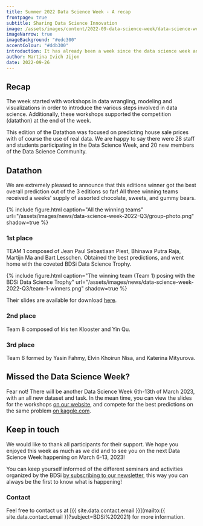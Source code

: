 ```yaml
---
title: Summer 2022 Data Science Week - A recap
frontpage: true
subtitle: Sharing Data Science Innovation
image: /assets/images/content/2022-09-data-science-week/data-science-week-people-at-work.svg
imageNarrow: true
imageBackground: "#edc300"
accentColour: "#ddb300"
introduction: It has already been a week since the data science week and the 3rd datathon took place, lets take look back at it!
author: Martina Ivich Jijon
date: 2022-09-26
---
```


## Recap
The week started with workshops in data wrangling, modeling and visualizations in order to introduce the various steps involved in data science. Additionally, these workshops supported the competition (datathon) at the end of the week.

This edition of the Datathon was focused on predicting house sale prices with of course the use of real data. We are happy to say there were 28 staff and students participating in the Data Science Week, and 20 new members of the Data Science Community.

## Datathon
We are extremely pleased to announce that this editions winner got the best overall prediction out of the 3 editions so far! All three winning teams received a weeks' supply of assorted chocolate, sweets, and gummy bears.

{% include figure.html caption="All the winning teams" url="/assets/images/news/data-science-week-2022-Q3/group-photo.png" shadow=true %}

### 1st place
TEAM 1 composed of Jean Paul Sebastiaan Piest, Bhinawa Putra Raja, Martijn Ma and Bart Lesschen. Obtained the best predictions, and went home with the coveted BDSi Data Science Trophy.

{% include figure.html caption="The winning team (Team 1) posing with the BDSi Data Science Trophy" url="/assets/images/news/data-science-week-2022-Q3/team-1-winners.png" shadow=true %}

Their slides are available for download [here](/assets/files/datathon/2022-q3/team1-slides.pdf).

### 2nd place 
Team 8 composed of Iris ten Klooster and Yin Qu. 

### 3rd place 
Team 6 formed by Yasin Fahmy, Elvin Khoirun Nisa, and Katerina Mityurova.

## Missed the Data Science Week?
Fear not! There will be another Data Science Week 6th-13th of March 2023, with an all new dataset and task. In the mean time, you can view the slides for the workshops [on our website](/data-science-week/), and compete for the best predictions on the same problem [on kaggle.com](https://www.kaggle.com/competitions/house-prices-advanced-regression-techniques).

## Keep in touch
We would like to thank all participants for their support. We hope you enjoyed this week as much as we did and to see you on the next Data Science Week happening on March 6-13, 2023! 

You can keep yourself informed of the different seminars and activities organized by the BDSi <a href='https://www.utwente.nl/en/bms/research/bdsi/#the-behavioural-data-science-incubator' target='_blank'>by subscribing to our newsletter</a>, this way you can always be the first to know what is happening! 


### Contact
Feel free to contact us at [{{ site.data.contact.email }}](mailto:{{ site.data.contact.email }}?subject=BDSi%202021) for more information.
